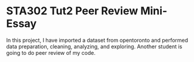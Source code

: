# STA302 Tut2 Peer Review Mini-Essay
In this project, I have imported a dataset from opentoronto and performed data preparation, cleaning, analyzing, and exploring. Another student is going to do peer review of my code.
